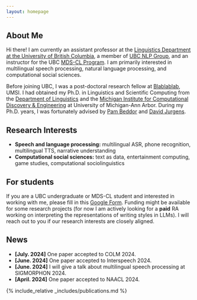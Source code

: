 ```yaml
---
layout: homepage
---
```


## About Me

Hi there! I am currently an assistant professor at the [Linguistics Department at the University of British Columbia](https://linguistics.ubc.ca/), a member of [UBC NLP Group](https://nlp.cs.ubc.ca/), and an instructor for the UBC [MDS-CL Program](https://masterdatascience.ubc.ca/programs/computational-linguistics). I am primarily interested in multilingual speech processing, natural language processing, and computational social sciences. 

Before joining UBC, I was a post-doctoral research fellow at [Blablablab](https://blablablab.si.umich.edu/), UMSI. I had obtained my Ph.D. in Linguistics and Scientific Computing from the [Department of Linguistics](https://lsa.umich.edu/linguistics) and the [Michigan Institute for Computational Discovery & Engineering](https://micde.umich.edu/) at University of Michigan-Ann Arbor. During my Ph.D. years, I was fortunately advised by [Pam Beddor](https://lsa.umich.edu/linguistics/people/faculty/tenure-track-faculty/beddor.html) and [David Jurgens](https://jurgens.people.si.umich.edu/). 

## Research Interests

- **Speech and language processing:** multilingual ASR, phone recognition, multilingual TTS, narrative understanding
- **Computational social sciences:** text as data, entertainment computing, game studies, computational sociolinguistics

## For students
If you are a UBC undergraduate or MDS-CL student and interested in working with me, please fill in this [Google Form](https://forms.gle/z7bm9HSBFABRXu4L7). Funding might be available for some research projects (for now I am actively looking for a **paid** RA working on interpreting the representations of writing styles in LLMs). I will reach out to you if our research interests are closely aligned.


  
## News

- **[July. 2024]** One paper accepted to COLM 2024.
- **[June. 2024]** One paper accepted to Interspeech 2024.
- **[June. 2024]** I will give a talk about multilingual speech processing at SIGMORPHON 2024.
- **[April. 2024]** One paper accepted to NAACL 2024. 


{% include_relative _includes/publications.md %}

